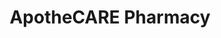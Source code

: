 ---
title: "ApotheCARE Pharmacy"
url: /elizabethtown/apothecare-pharmacy-north-mulberry-street/
shop: chemist
---